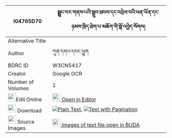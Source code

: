 |I04765D70|སྨྱུང་བར་གནས་པའི་སྒྲུབ་ཐབས་དང་འབྲེལ་བའི་ཕན་ཡོན་དང་ཉམས་ཁྲིད་ཐེག་པ་མཆོག་གི་སྒོ་འབྱེད་སོགས། 
| --- | --- 
|Alternative Title |
|Author| ཀུན་དགའ་དབང་ཕྱུག
|BDRC ID | W3CN5417
|Creator | Google OCR
|Number of Volumes| 1
|<img width="25" src="https://img.icons8.com/color/25/000000/edit-property.png">Edit Online| [<img width="25" src="https://avatars.githubusercontent.com/u/45091458?s=200&v=4"> Open in Editor](http://editor.openpecha.org/I04765D70)
|<img width="25" src="https://img.icons8.com/fluent/48/000000/download-2.png"/>  Download | [![](https://img.icons8.com/color/20/000000/txt.png)Plain Text](https://github.com/Openpecha/I04765D70/releases/download/v1/nyungwa_ra_nepa_i_drubtab_dang_plain_I04765D70.zip), [![](https://img.icons8.com/color/20/000000/txt.png)Text with Pagination](https://github.com/Openpecha/I04765D70/releases/download/v1/nyungwa_ra_nepa_i_drubtab_dang_pages_I04765D70.zip)
|<img width="25" src="https://img.icons8.com/plasticine/100/000000/pictures-folder.png"/>  Source Images | [<img width="25" src="https://library.bdrc.io/icons/BUDA-small.svg"> Images of text file open in BUDA](https://library.bdrc.io/show/bdr:W3CN5417)
